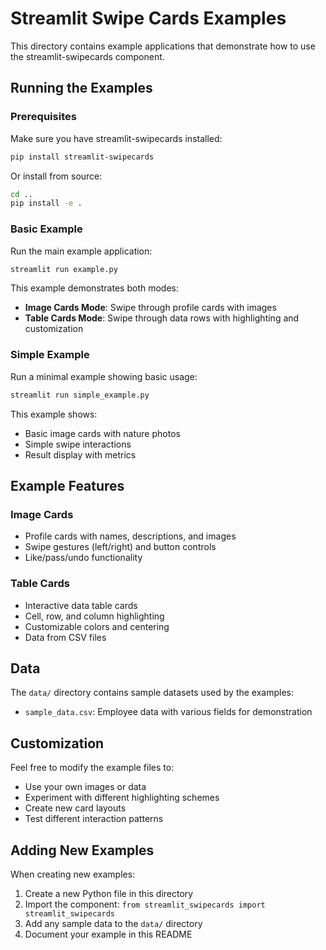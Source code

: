 # Streamlit Swipe Cards Examples

This directory contains example applications that demonstrate how to use the streamlit-swipecards component.

## Running the Examples

### Prerequisites

Make sure you have streamlit-swipecards installed:

```bash
pip install streamlit-swipecards
```

Or install from source:

```bash
cd ..
pip install -e .
```

### Basic Example

Run the main example application:

```bash
streamlit run example.py
```

This example demonstrates both modes:
- **Image Cards Mode**: Swipe through profile cards with images
- **Table Cards Mode**: Swipe through data rows with highlighting and customization

### Simple Example

Run a minimal example showing basic usage:

```bash
streamlit run simple_example.py
```

This example shows:
- Basic image cards with nature photos
- Simple swipe interactions
- Result display with metrics

## Example Features

### Image Cards
- Profile cards with names, descriptions, and images
- Swipe gestures (left/right) and button controls
- Like/pass/undo functionality

### Table Cards
- Interactive data table cards
- Cell, row, and column highlighting
- Customizable colors and centering
- Data from CSV files

## Data

The `data/` directory contains sample datasets used by the examples:
- `sample_data.csv`: Employee data with various fields for demonstration

## Customization

Feel free to modify the example files to:
- Use your own images or data
- Experiment with different highlighting schemes
- Create new card layouts
- Test different interaction patterns

## Adding New Examples

When creating new examples:
1. Create a new Python file in this directory
2. Import the component: `from streamlit_swipecards import streamlit_swipecards`
3. Add any sample data to the `data/` directory
4. Document your example in this README